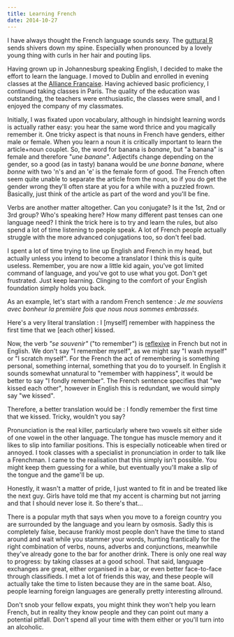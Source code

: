 ```yaml
---
title: Learning French
date: 2014-10-27
---
```


I have always thought the French language sounds sexy.  The [guttural R](https://en.wikipedia.org/wiki/Guttural_R) sends shivers down my spine.  Especially when pronounced by a lovely young thing with curls in her hair and pouting lips.

Having grown up in Johannesburg speaking English, I decided to make the effort to learn the language.  I moved to Dublin and enrolled in evening classes at the [Alliance Française](http://www.alliancefr.org).  Having achieved basic proficiency, I continued taking classes in Paris.  The quality of the education was outstanding, the teachers were enthusiastic, the classes were small, and I enjoyed the company of my classmates. 

Initially, I was fixated upon vocabulary, although in hindsight learning words is actually rather easy: you hear the same word thrice and you magically remember it.  One tricky aspect is that nouns in French have genders, either male or female.  When you learn a noun it is critically important to learn the article+noun couplet.  So, the word for banana is *banane*, but "a banana" is female and therefore "*une banane*".  Adjectifs change depending on the gender, so a good (as in tasty) banana would be *une bonne banane*, where *bonne* with two 'n's and an 'e' is the female form of good.  The French often seem quite unable to separate the article from the noun, so if you do get the gender wrong they'll often stare at you for a while with a puzzled frown.  Basically, just think of the article as part of the word and you'll be fine.

Verbs are another matter altogether.  Can you conjugate?  Is it the 1st, 2nd or 3rd group?  Who's speaking here?  How many different past tenses can one language need?  I think the trick here is to try and learn the rules, but also spend a lot of time listening to people speak.  A lot of French people actually struggle with the more advanced conjugations too, so don't feel bad.

I spent a lot of time trying to line up English and French in my head, but actually unless you intend to become a translator I think this is quite useless.  Remember, you are now a little kid again, you've got limited command of language, and you've got to use what you got.  Don't get frustrated.  Just keep learning.  Clinging to the comfort of your English foundation simply holds you back.

As an example, let's start with a random French sentence : *Je me souviens avec bonheur la première fois que nous nous sommes embrassés.*

Here's a very literal translation : I [myself] remember with happiness the first time that we [each other] kissed.

Now, the verb *"se souvenir"* ("to remember") is [reflexive](http://en.wikipedia.org/wiki/Reflexive_verb) in French but not in English. We don't say "I remember myself", as we might say "I wash myself" or "I scratch myself". For the French the act of remembering is something personal, something internal, something that you do to yourself.  In English it sounds somewhat unnatural to "remember with happiness", it would be better to say "I fondly remember".  The French sentence specifies that "we kissed each other", however in English this is redundant, we would simply say "we kissed".

Therefore, a better translation would be : I fondly remember the first time that we kissed.  Tricky, wouldn't you say?

Pronunciation is the real killer, particularly where two vowels sit either side of one vowel in the other language.  The tongue has muscle memory and it likes to slip into familiar positions.  This is especially noticeable when tired or annoyed.  I took classes with a specialist in pronunciation in order to talk like a Frenchman.  I came to the realisation that this simply isn't possible.   You might keep them guessing for a while, but eventually you'll make a slip of the tongue and the game'll be up.

Honestly, it wasn't a matter of pride, I just wanted to fit in and be treated like the next guy.  Girls have told me that my accent is charming but not jarring and that I should never lose it.  So there's that...

There is a popular myth that says when you move to a foreign country you are surrounded by the language and you learn by osmosis.  Sadly this is completely false, because frankly most people don't have the time to stand around and wait while you stammer your words, hunting frantically for the right combination of verbs, nouns, adverbs and conjunctions, meanwhile they've already gone to the bar for another drink.  There is only one real way to progress: by taking classes at a good school.  That said, language exchanges are great, either organised in a bar, or even better face-to-face through classifieds.  I met a lot of friends this way, and these people will actually take the time to listen because they are in the same boat.  Also, people learning foreign languages are generally pretty interesting allround.

Don't snob your fellow expats, you might think they won't help you learn French, but in reality they know people and they can point out many a potential pitfall.  Don't spend all your time with them either or you'll turn into an alcoholic.